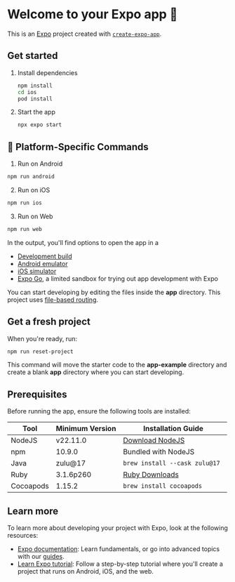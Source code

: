 # Welcome to your Expo app 👋

This is an [Expo](https://expo.dev) project created with [`create-expo-app`](https://www.npmjs.com/package/create-expo-app).

## Get started

1.  Install dependencies

    ```bash
    npm install
    cd ios
    pod install
    ```

2.  Start the app

    ```bash
    npx expo start
    ```

## 📱 Platform-Specific Commands

1.  Run on Android

```bash
npm run android
```

2.  Run on iOS

```bash
npm run ios
```

3.  Run on Web

```bash
npm run web
```

In the output, you'll find options to open the app in a

- [Development build](https://docs.expo.dev/develop/development-builds/introduction/)
- [Android emulator](https://docs.expo.dev/workflow/android-studio-emulator/)
- [iOS simulator](https://docs.expo.dev/workflow/ios-simulator/)
- [Expo Go](https://expo.dev/go), a limited sandbox for trying out app development with Expo

You can start developing by editing the files inside the **app** directory. This project uses [file-based routing](https://docs.expo.dev/router/introduction).

## Get a fresh project

When you're ready, run:

```bash
npm run reset-project
```

This command will move the starter code to the **app-example** directory and create a blank **app** directory where you can start developing.

## Prerequisites

Before running the app, ensure the following tools are installed:

| Tool      | Minimum Version | Installation Guide                           |
| --------- | --------------- | -------------------------------------------- |
| NodeJS    | v22.11.0        | [Download NodeJS](https://nodejs.org/)       |
| npm       | 10.9.0          | Bundled with NodeJS                          |
| Java      | zulu@17         | `brew install --cask zulu@17 `               |
| Ruby      | 3.1.6p260       | [Ruby Downloads](https://www.ruby-lang.org/) |
| Cocoapods | 1.15.2          | `brew install cocoapods `                    |

## Learn more

To learn more about developing your project with Expo, look at the following resources:

- [Expo documentation](https://docs.expo.dev/): Learn fundamentals, or go into advanced topics with our [guides](https://docs.expo.dev/guides).
- [Learn Expo tutorial](https://docs.expo.dev/tutorial/introduction/): Follow a step-by-step tutorial where you'll create a project that runs on Android, iOS, and the web.
